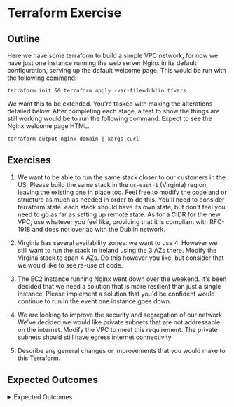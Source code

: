 # Terraform Exercise

## Outline

Here we have some terraform to build a simple VPC network, for now we have
just one instance running the web server Nginx in its default
configuration, serving up the default welcome page. This would be run with
the following command:

    terraform init && terraform apply -var-file=dublin.tfvars

We want this to be extended. You're tasked with making the alterations
detailed below. After completing each stage, a test to show the things are
still working would be to run the following command. Expect to see the
Nginx welcome page HTML.

    terraform output nginx_domain | xargs curl

## Exercises

1. We want to be able to run the same stack closer to our customers in the
US. Please build the same stack in the `us-east-1` (Virginia) region,
leaving the existing one in place too.  Feel free to modify the code and or
structure as much as needed in order to do this. You'll need to consider
terraform state: each stack should have its own state, but don't feel you
need to go as far as setting up remote state. As for a CIDR for the new
VPC, use whatever you feel like, providing that it is compliant with
RFC-1918 and does not overlap with the Dublin network.

2. Virginia has several availability zones: we want to use 4. However we
still want to run the stack in Ireland using the 3 AZs there. Modify the
Virgina stack to span 4 AZs. Do this however you like, but consider that we
would like to see re-use of code.

3. The EC2 instance running Nginx went down over the weekend. It's been
decided that we need a solution that is more resilient than just a single
instance. Please implement a solution that you'd be confident would
continue to run in the event one instance goes down.

4. We are looking to improve the security and segregation of our network.
We've decided we would like private subnets that are not addressable on the
internet. Modify the VPC to meet this requirement. The private subnets
should still have egress internet connectivity.

5. Describe any general changes or improvements that you would make to this
   Terraform.

## Expected Outcomes

<details>
<summary>Expected Outcomes</summary>

1. Add a Virginia TFVars file, with the region changed to `us-east-1`. Create a Terraform workspace for the Virginia deployment, in order to have a separate TF file with little change. Or, go the module route, and have separate folders with module implementations with different variable definitions. Set VPC CIDRs to e.g. `10.10.11.0/24`, the key differential being a change in the second or third octet in order to avoid overlap with the Dublin region.

2. With the workspaces solution, could use a ternary to set a count for subnets in different AZs, according to whether the Virginia region is set. Would be good to see comment on how this is not a scalable approach, and if other regions were to be added, a map would be a better data structure to configure per-region. Would need modifying of the TF to make subnets and route table associations also work by count. Could be done dynamically with the `aws_availability_zones` `data` source, in order to index AZs by the count. Similarly for the module approach, the count can be added as a tfvar, which could equally apply to a workspace approach.

3. Extend the count to also apply to EC2 instances, and set the subnet ID dynamically by indexing with the count. Add an ALB to handle round-robin traffic distribution across instances in different subnets / AZs, with healthchecking to ensure that dead instances are not routed to.

4. Set `associate_public_ip_address` to `false` for the instance(s). Add or update the security group to prevent public access: restrict to e.g. the VPC CIDR. Add a public subnet with a public NAT gateway, and add appropriate route table entries for private subnet(s) to reach the NAT gateway, and for the NAT gateway to reach the internet gateway.

5. Modularisation, ALB, ECS, custom domain support, refined security groups, disabling default security groups, HTTPS-only, removing SSH access, session manager access.

</details>